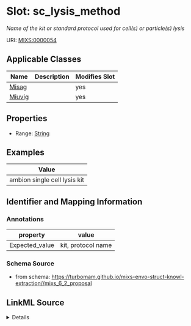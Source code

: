 # Slot: sc_lysis_method


_Name of the kit or standard protocol used for cell(s) or particle(s) lysis_



URI: [MIXS:0000054](https://w3id.org/mixs/0000054)



<!-- no inheritance hierarchy -->




## Applicable Classes

| Name | Description | Modifies Slot |
| --- | --- | --- |
[Misag](Misag.md) |  |  yes  |
[Miuvig](Miuvig.md) |  |  yes  |







## Properties

* Range: [String](String.md)






## Examples

| Value |
| --- |
| ambion single cell lysis kit |

## Identifier and Mapping Information





### Annotations

| property | value |
| --- | --- |
| Expected_value | kit, protocol name |



### Schema Source


* from schema: https://turbomam.github.io/mixs-envo-struct-knowl-extraction//mixs_6_2_proposal




## LinkML Source

<details>
```yaml
name: sc_lysis_method
annotations:
  Expected_value:
    tag: Expected_value
    value: kit, protocol name
description: Name of the kit or standard protocol used for cell(s) or particle(s)
  lysis
title: single cell or viral particle lysis kit protocol
notes:
- kit
- particle
- protocol
- single
examples:
- value: ambion single cell lysis kit
in_subset:
- sequencing
from_schema: https://turbomam.github.io/mixs-envo-struct-knowl-extraction//mixs_6_2_proposal
rank: 1000
string_serialization: '{text}'
slot_uri: MIXS:0000054
multivalued: false
alias: sc_lysis_method
domain_of:
- Misag
- Miuvig
range: string

```
</details>